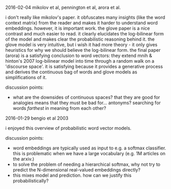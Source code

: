 2016-02-04 mikolov et al, pennington et al, arora et al.

i don't really like mikolov's paper. it obfuscates many insights (like the word context matrix) from the reader and makes it harder to understand word embeddings. however, it is important work. the glove paper is a nice contrast and much easier to read. it clearly elucidates the log-bilinear form of the model and makes clear the probabilistic reasoning behind it. the glove model is very intuitive, but i wish it had more theory - it only gives heuristics for why we should believe the log-bilinear form. the final paper (arora) is a satisfying conclusion to word vectors: they extend mnih & hinton's 2007 log-bilinear model into time through a random walk on a 'discourse space'. it is satisfying because it provides a generative process and derives the continuous bag of words and glove models as simplifications of it.

discussion points:
* what are the downsides of continuous spaces? that they are good for analogies means that they must be bad for... antonyms? searching for words *farthest* in meaning from each other? 

2016-01-29 bengio et al 2003

i enjoyed this overview of probabilistic word vector models.

discussion points:

* word embeddings are typically used as input to e.g. a softmax classifier. this is problematic when we have a large vocabulary (e.g. 1M articles on the arxiv.)
* to solve the problem of needing a hierarchical softmax, why not try to predict the N-dimensional real-valued embeddings directly?
* this mixes model and prediction. how can we justify this probabilistically?